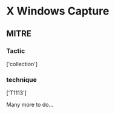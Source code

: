 # X Windows Capture

## MITRE

### Tactic
['collection']

### technique
['T1113']

Many more to do...

